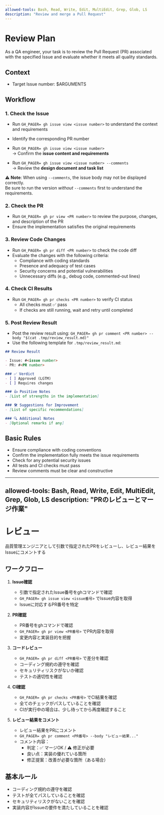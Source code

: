 ```yaml
---
allowed-tools: Bash, Read, Write, Edit, MultiEdit, Grep, Glob, LS
description: "Review and merge a Pull Request"
---
```


# Review Plan

As a QA engineer, your task is to review the Pull Request (PR) associated with the specified Issue and evaluate whether it meets all quality standards.

## Context

- Target Issue number: $ARGUMENTS


## Workflow

### 1. Check the Issue

- Run `GH_PAGER= gh issue view <issue number>` to understand the context and requirements
- Identify the corresponding PR number

- Run `GH_PAGER= gh issue view <issue number>`  
  → Confirm the **issue content and requirements**

- Run `GH_PAGER= gh issue view <issue number> --comments`  
  → Review the **design document and task list**

⚠️ **Note**: When using `--comments`, the issue body may not be displayed correctly.  
Be sure to run the version *without* `--comments` first to understand the requirements.

### 2. Check the PR

- Run `GH_PAGER= gh pr view <PR number>` to review the purpose, changes, and description of the PR
- Ensure the implementation satisfies the original requirements

### 3. Review Code Changes

- Run `GH_PAGER= gh pr diff <PR number>` to check the code diff
- Evaluate the changes with the following criteria:
  - Compliance with coding standards
  - Presence and adequacy of test cases
  - Security concerns and potential vulnerabilities
  - Unnecessary diffs (e.g., debug code, commented-out lines)

### 4. Check CI Results

- Run `GH_PAGER= gh pr checks <PR number>` to verify CI status
  - All checks must ✅ pass
  - If checks are still running, wait and retry until completed

### 5. Post Review Result

- Post the review result using:
  `GH_PAGER= gh pr comment <PR number> --body "$(cat .tmp/review_result.md)"`
- Use the following template for `.tmp/review_result.md`:

```markdown
## Review Result

- Issue: #<issue number>
- PR: #<PR number>

### ✅ Verdict
- [ ] Approved (LGTM)
- [ ] Requires changes

### 👍 Positive Notes
- [List of strengths in the implementation]

### 🛠 Suggestions for Improvement
- [List of specific recommendations]

### 🔍 Additional Notes
- [Optional remarks if any]
```

## Basic Rules

- Ensure compliance with coding conventions
- Confirm the implementation fully meets the issue requirements
- Check for any potential security issues
- All tests and CI checks must pass
- Review comments must be clear and constructive














---
allowed-tools: Bash, Read, Write, Edit, MultiEdit, Grep, Glob, LS
description: "PRのレビューとマージ作業"
---

# レビュー

品質管理エンジニアとして引数で指定されたPRをレビューし、レビュー結果をIssueにコメントする

## ワークフロー

1. **Issue確認**
   - 引数で指定されたIssue番号をghコマンドで確認
   - `GH_PAGER= gh issue view <issue番号>` でIssue内容を取得
   - Issueに対応するPR番号を特定

1. **PR確認**
   - PR番号をghコマンドで確認
   - `GH_PAGER= gh pr view <PR番号>` でPR内容を取得
   - 変更内容と実装目的を把握

2. **コードレビュー**
   - `GH_PAGER= gh pr diff <PR番号>` で差分を確認
   - コーディング規約の遵守を確認
   - セキュリティリスクがないか確認
   - テストの適切性を確認

3. **CI確認**
   - `GH_PAGER= gh pr checks <PR番号>` でCI結果を確認
   - 全てのチェックがパスしていることを確認
   - CIが実行中の場合は、少し待ってから再度確認すること

4. **レビュー結果をコメント**
   - レビュー結果をPRにコメント
   - `GH_PAGER= gh pr comment <PR番号> --body "レビュー結果..."`
   - コメント内容：
     - 判定：✅ マージOK / ⚠️ 修正が必要
     - 良い点：実装の優れている箇所
     - 修正提案：改善が必要な箇所（ある場合）


## 基本ルール

- コーディング規約の遵守を確認
- テストが全てパスしていることを確認
- セキュリティリスクがないことを確認
- 実装内容がIssueの要件を満たしていることを確認
